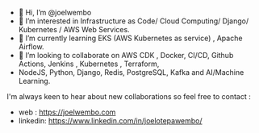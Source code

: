 - 👋 Hi, I’m @joelwembo
- 👀 I’m interested in Infrastructure as Code/ Cloud Computing/ Django/ Kubernetes / AWS Web Services.
- 🌱 I’m currently learning EKS (AWS Kubernetes as service) , Apache Airflow.
- 💞️ I’m looking to collaborate on AWS CDK , Docker, CI/CD, Github Actions, Jenkins , Kubernetes , Terraform,
-  NodeJS, Python, Django, Redis, PostgreSQL, Kafka and AI/Machine Learning.

<!---
joelwembo/joelwembo I'm Joel Wembo Cloud platform solutions architect consultant. I specialize in building applications for financial services,
IT, and Security Software as services solutions using AWS, Kubernetes, Docker, Python, Django, Terraform, SQL, Jenkins and NodeJS. 
I have achieved works in mobile apps, API Integration, ETL pipelines, CI/CD and cloud solutions architectures.
--->
I'm always keen to hear about new collaborations so feel free to contact :
- web : https://joelwembo.com
- linkedin:   https://www.linkedin.com/in/joelotepawembo/

